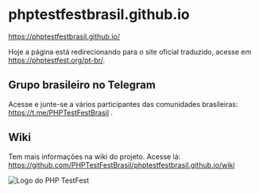 # phptestfestbrasil.github.io
https://phptestfestbrasil.github.io/

Hoje a página está redirecionando para o site oficial traduzido, acesse em https://phptestfest.org/pt-br/.

## Grupo brasileiro no Telegram

Acesse e junte-se a vários participantes das comunidades brasileiras: https://t.me/PHPTestFestBrasil .

## Wiki

Tem mais informações na wiki do projeto. Acesse lá: https://github.com/PHPTestFestBrasil/phptestfestbrasil.github.io/wiki

![Logo do PHP TestFest](img/testfest_big_2.png)

